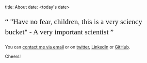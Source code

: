 title: About
date: <today's date>
<p style = "font-family:georgia,garamond,serif;font-size:24px;line-height:1.4">
<q>
"Have no fear, children, this is a very sciency bucket" - A very important scientist
</q>
</p>

You can [contact me via email](mailto:severin-ryberg@sevberg.dev) or on [twitter](https://twitter.com/sev_berg), [LinkedIn](https://www.linkedin.com/in/) or [GitHub](https://github.com/sevberg).

Cheers!

<username>